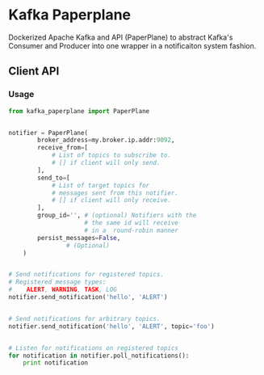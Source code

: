 
# Kafka Paperplane 

Dockerized Apache Kafka and API (PaperPlane) to abstract Kafka's Consumer and Producer into one wrapper in a notificaiton system fashion.

## Client API

### Usage

```python
from kafka_paperplane import PaperPlane


notifier = PaperPlane(
        broker_address=my.broker.ip.addr:9092,
        receive_from=[
            # List of topics to subscribe to.
            # [] if client will only send.
        ],
        send_to=[
            # List of target topics for
            # messages sent from this notifier.
            # [] if client will only receive.
        ],
        group_id='', # (optional) Notifiers with the
                     # the same id will receive
                     # in a  round-robin manner
        persist_messages=False,
                # (Optional)
    )


# Send notifications for registered topics.
# Registered message types:
#    ALERT, WARNING, TASK, LOG
notifier.send_notification('hello', 'ALERT')


# Send notifications for arbitrary topics.
notifier.send_notification('hello', 'ALERT', topic='foo')


# Listen for notifications on registered topics
for notification in notifier.poll_notifications():
    print notification
```
